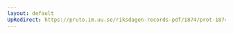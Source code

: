 ```yaml
---
layout: default
UpRedirect: https://pruto.im.uu.se/riksdagen-records-pdf/1874/prot-1874--fk--509/prot-1874--fk--509_016.pdf
---
```

